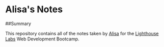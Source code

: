 # Alisa's Notes

##Summary

This repository contains all of the notes taken by [Alisa](https://github.com/alisa-c) for the [Lighthouse Labs](https://lighthouselabs.ca/) Web Development Bootcamp.

